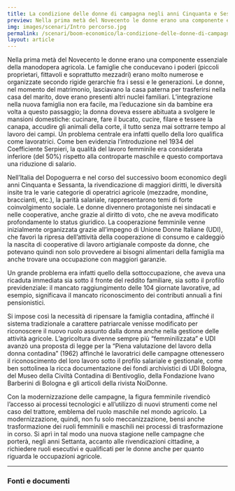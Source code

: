 ```yaml
---
title: La condizione delle donne di campagna negli anni Cinquanta e Sessanta
preview: Nella prima metà del Novecento le donne erano una componente essenziale della manodopera agricola
img: images/scenari/Intro percorso.jpg
permalink: /scenari/boom-economico/la-condizione-delle-donne-di-campagna
layout: article
---
```


Nella prima metà del Novecento le donne erano una componente essenziale della manodopera agricola. Le famiglie che conducevano i poderi (piccoli proprietari, fittavoli e soprattutto mezzadri) erano molto numerose e organizzate secondo rigide gerarchie fra i sessi e le generazioni. Le donne, nel momento del matrimonio, lasciavano la casa paterna per trasferirsi nella casa del marito, dove erano presenti altri nuclei familiari. L’integrazione nella nuova famiglia non era facile, ma l’educazione sin da bambine era volta a questo passaggio; la donna doveva essere abituata a svolgere le mansioni domestiche: cucinare, fare il bucato, cucire, filare e tessere la canapa, accudire gli animali della corte, il tutto senza mai sottrarre tempo al lavoro dei campi. Un problema centrale era infatti quello della loro qualifica come lavoratrici. Come ben evidenzia l’introduzione nel 1934 del Coefficiente Serpieri, la qualità del lavoro femminile era considerata inferiore (del 50%) rispetto alla controparte maschile e questo comportava una riduzione di salario.

Nell’Italia del Dopoguerra e nel corso del successivo boom economico degli anni Cinquanta e Sessanta, la rivendicazione di maggiori diritti, le diversità insite tra le varie categorie di operatrici agricole (mezzadre, mondine, braccianti, etc.), la parità salariale, rappresentarono temi di forte coinvolgimento sociale. Le donne divennero protagoniste nei sindacati e nelle cooperative, anche grazie al diritto di voto, che ne aveva modificato profondamente lo status giuridico. La cooperazione femminile venne inizialmente organizzata grazie all’impegno di Unione Donne Italiane (UDI), che favorì la ripresa dell’attività della cooperazione di consumo e caldeggiò la nascita di cooperative di lavoro artigianale composte da donne, che potevano quindi non solo provvedere ai bisogni alimentari della famiglia ma anche trovare una occupazione con maggiori garanzie.

Un grande problema era infatti quello della sottoccupazione, che aveva una ricaduta immediata sia sotto il fronte del reddito familiare, sia sotto il profilo previdenziale: il mancato raggiungimento delle 104 giornate lavorative, ad esempio, significava il mancato riconoscimento dei contributi annuali a fini pensionistici.

Si impose così la necessità di ripensare la famiglia contadina, affinché il sistema tradizionale a carattere patriarcale venisse modificato per riconoscere il nuovo ruolo assunto dalla donna anche nella gestione delle attività agricole. L’agricoltura divenne sempre più “femminilizzata” e UDI avanzò una proposta di legge per la “Piena valutazione del lavoro della donna contadina” (1962) affinché le lavoratrici delle campagne ottenessero il riconoscimento del loro lavoro sotto il profilo salariale e gestionale, come ben sottolinea la ricca documentazione dei fondi archivistici di UDI Bologna, del Museo della Civiltà Contadina di Bentivoglio, della Fondazione Ivano Barberini di Bologna e gli articoli della rivista NoiDonne.

Con la modernizzazione delle campagne, la figura femminile rivendicò l’accesso ai processi tecnologici e all’utilizzo di nuovi strumenti come nel caso del trattore, emblema del ruolo maschile nel mondo agricolo. La modernizzazione, quindi, non fu solo meccanizzazione, bensì anche trasformazione dei ruoli femminili e maschili nei processi di trasformazione in corso. Si aprì in tal modo una nuova stagione nelle campagne che porterà, negli anni Settanta, accanto alle rivendicazioni cittadine, a richiedere ruoli esecutivi e qualificati per le donne anche per quanto riguarda le occupazioni agricole.


---

### Fonti e documenti
